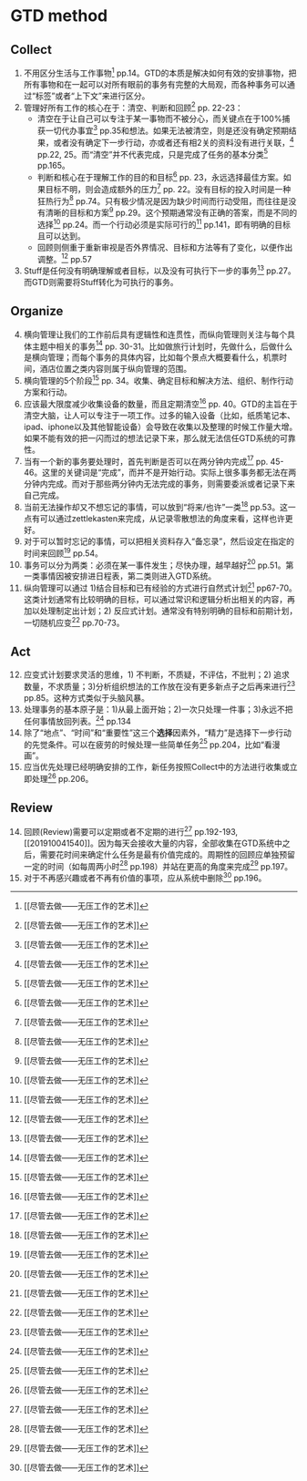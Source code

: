 # GTD method

## Collect
1. 不用区分生活与工作事物[^C8B3F7EEA16B] pp.14。GTD的本质是解决如何有效的安排事物，把所有事物和在一起可以对所有眼前的事务有完整的大局观，而各种事务可以通过“标签”或者“上下文”来进行区分。
2. 管理好所有工作的核心在于：清空、判断和回顾[^C8B3F7EEA16B] pp. 22-23：
	* 清空在于让自己可以专注于某一事物而不被分心，而关键点在于100%捕获一切代办事宜[^C8B3F7EEA16B] pp.35和想法。如果无法被清空，则是还没有确定预期结果，或者没有确定下一步行动，亦或者还有相2关的资料没有进行关联，[^C8B3F7EEA16B] pp.22, 25。而“清空”并不代表完成，只是完成了任务的基本分类[^C8B3F7EEA16B] pp.165。
	* 判断和核心在于理解工作的目的和目标[^C8B3F7EEA16B] pp. 23，永远选择最佳方案。如果目标不明，则会造成额外的压力[^C8B3F7EEA16B] pp. 22。没有目标的投入时间是一种狂热行为[^C8B3F7EEA16B] pp.74。只有极少情况是因为缺少时间而行动受阻，而往往是没有清晰的目标和方案[^C8B3F7EEA16B] pp.29。这个预期通常没有正确的答案，而是不同的选择[^C8B3F7EEA16B] pp.24。而一个行动必须是实际可行的[^C8B3F7EEA16B] pp.141，即有明确的目标且可以达到。
	* 回顾则侧重于重新审视是否外界情况、目标和方法等有了变化，以便作出调整。[^C8B3F7EEA16B] pp.57
3. Stuff是任何没有明确理解或者目标，以及没有可执行下一步的事务[^C8B3F7EEA16B] pp.27。而GTD则需要将Stuff转化为可执行的事务。

## Organize
4. 横向管理让我们的工作前后具有逻辑性和连贯性，而纵向管理则关注与每个具体主题中相关的事务[^C8B3F7EEA16B] pp. 30-31。比如做旅行计划时，先做什么，后做什么是横向管理；而每个事务的具体内容，比如每个景点大概要看什么，机票时间，酒店位置之类内容则属于纵向管理的范围。
5. 横向管理的5个阶段[^C8B3F7EEA16B] pp. 34。收集、确定目标和解决方法、组织、制作行动方案和行动。
6. 应该最大限度减少收集设备的数量，而且定期清空[^C8B3F7EEA16B] pp. 40。GTD的主旨在于清空大脑，让人可以专注于一项工作。过多的输入设备（比如，纸质笔记本、ipad、iphone以及其他智能设备）会导致在收集以及整理的时候工作量大增。如果不能有效的把一闪而过的想法记录下来，那么就无法信任GTD系统的可靠性。
7. 当有一个新的事务要处理时，首先判断是否可以在两分钟内完成[^C8B3F7EEA16B] pp. 45-46。这里的关键词是“完成”，而并不是开始行动。实际上很多事务都无法在两分钟内完成。而对于那些两分钟内无法完成的事务，则需要委派或者记录下来自己完成。
8. 当前无法操作却又不想忘记的事情，可以放到“将来/也许”一类[^C8B3F7EEA16B] pp.53。这一点有可以通过zettlekasten来完成，从记录零散想法的角度来看，这样也许更好。
9. 对于可以暂时忘记的事情，可以把相关资料存入“备忘录”，然后设定在指定的时间来回顾[^C8B3F7EEA16B] pp.54。
10. 事务可以分为两类：必须在某一事件发生；尽快办理，越早越好[^C8B3F7EEA16B] pp.51。第一类事情因被安排进日程表，第二类则进入GTD系统。
11. 纵向管理可以通过 1)结合目标和已有经验的方式进行自然式计划[^C8B3F7EEA16B] pp67-70。这类计划通常有比较明确的目标，可以通过常识和逻辑分析出相关的内容，再加以处理制定出计划；2) 反应式计划。通常没有特别明确的目标和前期计划，一切随机应变[^C8B3F7EEA16B] pp.70-73。

## Act
12. 应变式计划要求灵活的思维，1) 不判断，不质疑，不评估，不批判；2) 追求数量，不求质量；3)分析组织想法的工作放在没有更多新点子之后再来进行[^C8B3F7EEA16B] pp.85。这种方式类似于头脑风暴。
13. 处理事务的基本原子是：1)从最上面开始；2)一次只处理一件事；3)永远不把任何事情放回列表。[^C8B3F7EEA16B] pp.134
16. 除了“地点”、“时间”和“重要性”这三个**选择**因素外，“精力”是选择下一步行动的先觉条件。可以在疲劳的时候处理一些简单任务[^C8B3F7EEA16B] pp.204，比如“看漫画”。
17. 应当优先处理已经明确安排的工作，新任务按照Collect中的方法进行收集或立即处理[^C8B3F7EEA16B] pp.206。

## Review
14. 回顾(Review)需要可以定期或者不定期的进行[^C8B3F7EEA16B] pp.192-193, [[201910041540]]。因为每天会接收大量的内容，全部收集在GTD系统中之后，需要花时间来确定什么任务是最有价值完成的。周期性的回顾应单独预留一定的时间（如每周两小时[^C8B3F7EEA16B] pp.198）并站在更高的角度来完成[^C8B3F7EEA16B] pp.197。
15. 对于不再感兴趣或者不再有价值的事项，应从系统中删除[^C8B3F7EEA16B] pp.196。


[^C8B3F7EEA16B]: [[尽管去做——无压工作的艺术]]
